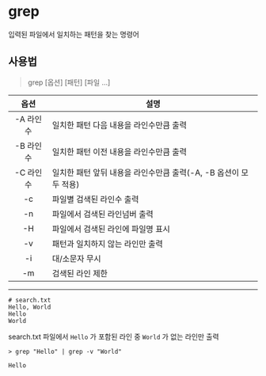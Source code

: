 # grep
입력된 파일에서 일치하는 패턴을 찾는 명령어

## 사용법

> grep [옵션] [패턴] [파일 ...]

| 옵션         | 설명 |
|:------------:|------|
| -A 라인수 | 일치한 패턴 다음 내용을 라인수만큼 출력 |
| -B 라인수 | 일치한 패턴 이전 내용을 라인수만큼 출력 |
| -C 라인수 | 일치한 패턴 앞뒤 내용을 라인수만큼 출력(-A, -B 옵션이 모두 적용) |
| -c | 파일별 검색된 라인수 출력 |
| -n | 파일에서 검색된 라인넘버 출력 |
| -H | 파일에서 검색된 라인에 파일명 표시 |
| -v | 패턴과 일치하지 않는 라인만 출력 |
| -i | 대/소문자 무시 |
| -m | 검색된 라인 제한 |

------

``` shell
# search.txt
Hello, World
Hello
World
```

search.txt 파일에서 `Hello` 가 포함된 라인 중 `World` 가 없는 라인만 출력

``` shell
> grep "Hello" | grep -v "World"

Hello
```


